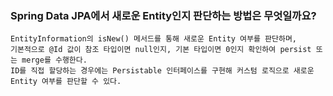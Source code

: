 ### Spring Data JPA에서 새로운 Entity인지 판단하는 방법은 무엇일까요?
```
EntityInformation의 isNew() 메서드를 통해 새로운 Entity 여부를 판단하며,
기본적으로 @Id 값이 참조 타입이면 null인지, 기본 타입이면 0인지 확인하여 persist 또는 merge를 수행한다.
ID를 직접 할당하는 경우에는 Persistable 인터페이스를 구현해 커스텀 로직으로 새로운 Entity 여부를 판단할 수 있다.
```

